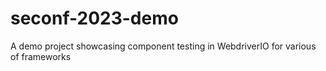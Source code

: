 # seconf-2023-demo
A demo project showcasing component testing in WebdriverIO for various of frameworks
